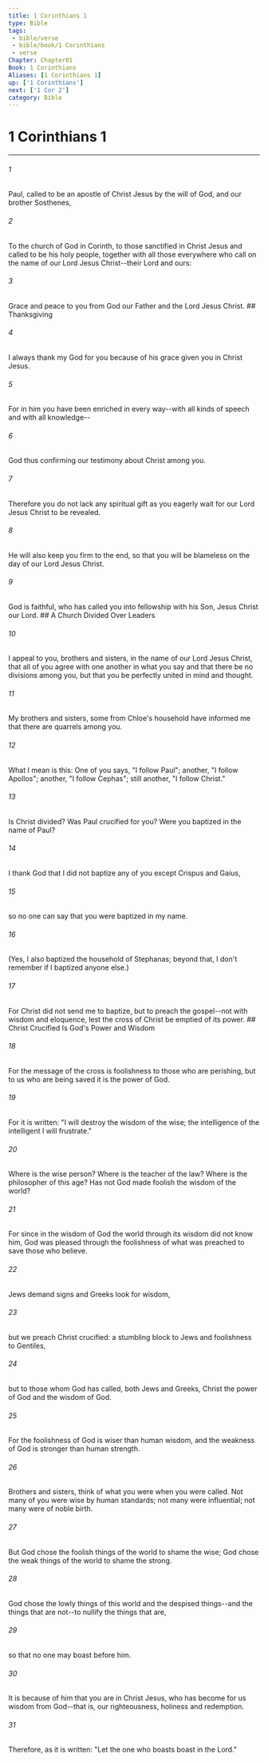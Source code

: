 ```yaml
---
title: 1 Corinthians 1
type: Bible
tags:
 - bible/verse
 - bible/book/1 Corinthians
 - verse
Chapter: Chapter01
Book: 1 Corinthians
Aliases: [1 Corinthians 1]
up: ['1 Corinthians']
next: ['1 Cor 2']
category: Bible
---
```

# 1 Corinthians 1

***


###### 1 
Paul, called to be an apostle of Christ Jesus by the will of God, and our brother Sosthenes, 

###### 2 
To the church of God in Corinth, to those sanctified in Christ Jesus and called to be his holy people, together with all those everywhere who call on the name of our Lord Jesus Christ--their Lord and ours: 

###### 3 
Grace and peace to you from God our Father and the Lord Jesus Christ. ## Thanksgiving 

###### 4 
I always thank my God for you because of his grace given you in Christ Jesus. 

###### 5 
For in him you have been enriched in every way--with all kinds of speech and with all knowledge-- 

###### 6 
God thus confirming our testimony about Christ among you. 

###### 7 
Therefore you do not lack any spiritual gift as you eagerly wait for our Lord Jesus Christ to be revealed. 

###### 8 
He will also keep you firm to the end, so that you will be blameless on the day of our Lord Jesus Christ. 

###### 9 
God is faithful, who has called you into fellowship with his Son, Jesus Christ our Lord. ## A Church Divided Over Leaders 

###### 10 
I appeal to you, brothers and sisters, in the name of our Lord Jesus Christ, that all of you agree with one another in what you say and that there be no divisions among you, but that you be perfectly united in mind and thought. 

###### 11 
My brothers and sisters, some from Chloe's household have informed me that there are quarrels among you. 

###### 12 
What I mean is this: One of you says, "I follow Paul"; another, "I follow Apollos"; another, "I follow Cephas"; still another, "I follow Christ." 

###### 13 
Is Christ divided? Was Paul crucified for you? Were you baptized in the name of Paul? 

###### 14 
I thank God that I did not baptize any of you except Crispus and Gaius, 

###### 15 
so no one can say that you were baptized in my name. 

###### 16 
(Yes, I also baptized the household of Stephanas; beyond that, I don't remember if I baptized anyone else.) 

###### 17 
For Christ did not send me to baptize, but to preach the gospel--not with wisdom and eloquence, lest the cross of Christ be emptied of its power. ## Christ Crucified Is God's Power and Wisdom 

###### 18 
For the message of the cross is foolishness to those who are perishing, but to us who are being saved it is the power of God. 

###### 19 
For it is written: "I will destroy the wisdom of the wise; the intelligence of the intelligent I will frustrate." 

###### 20 
Where is the wise person? Where is the teacher of the law? Where is the philosopher of this age? Has not God made foolish the wisdom of the world? 

###### 21 
For since in the wisdom of God the world through its wisdom did not know him, God was pleased through the foolishness of what was preached to save those who believe. 

###### 22 
Jews demand signs and Greeks look for wisdom, 

###### 23 
but we preach Christ crucified: a stumbling block to Jews and foolishness to Gentiles, 

###### 24 
but to those whom God has called, both Jews and Greeks, Christ the power of God and the wisdom of God. 

###### 25 
For the foolishness of God is wiser than human wisdom, and the weakness of God is stronger than human strength. 

###### 26 
Brothers and sisters, think of what you were when you were called. Not many of you were wise by human standards; not many were influential; not many were of noble birth. 

###### 27 
But God chose the foolish things of the world to shame the wise; God chose the weak things of the world to shame the strong. 

###### 28 
God chose the lowly things of this world and the despised things--and the things that are not--to nullify the things that are, 

###### 29 
so that no one may boast before him. 

###### 30 
It is because of him that you are in Christ Jesus, who has become for us wisdom from God--that is, our righteousness, holiness and redemption. 

###### 31 
Therefore, as it is written: "Let the one who boasts boast in the Lord." 
